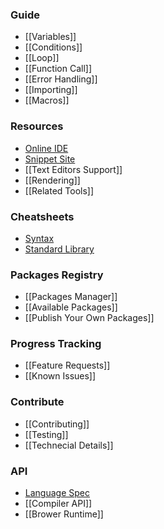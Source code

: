 ### Guide
- [[Variables]]
- [[Conditions]]
- [[Loop]]
- [[Function Call]]
- [[Error Handling]]
- [[Importing]]
- [[Macros]]

### Resources
- [Online IDE](https://wy-lang.org/ide)
- [Snippet Site](https://wenyan-snippets.glitch.me/)
- [[Text Editors Support]]
- [[Rendering]]
- [[Related Tools]]

### Cheatsheets
- [Syntax](https://github.com/wenyan-lang/wenyan/wiki/Syntax-Cheatsheet)
- [Standard Library](https://github.com/wenyan-lang/wenyan/wiki/Standard-Library-Cheatsheet)

### Packages Registry
- [[Packages Manager]]
- [[Available Packages]]
- [[Publish Your Own Packages]]

### Progress Tracking
- [[Feature Requests]]
- [[Known Issues]]

### Contribute
- [[Contributing]]
- [[Testing]]
- [[Technecial Details]]

### API
- [Language Spec](http://wy-lang.org/spec)
- [[Compiler API]]
- [[Brower Runtime]]